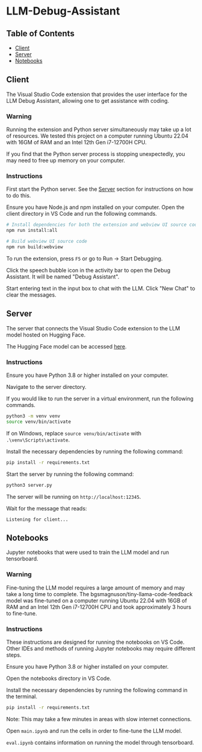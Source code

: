 # LLM-Debug-Assistant

## Table of Contents

- [Client](#client)
- [Server](#server)
- [Notebooks](#notebooks)

## Client

The Visual Studio Code extension that provides the user interface for the LLM Debug Assistant, allowing one to get assistance with coding.

### Warning

Running the extension and Python server simultaneously may take up a lot of resources. 
We tested this project on a computer running Ubuntu 22.04 with 16GM of RAM and an Intel 12th Gen i7-12700H CPU.

If you find that the Python server process is stopping unexpectedly, you may need to free up memory on your computer.

### Instructions

First start the Python server. See the [Server](#server) section for instructions on how to do this.

Ensure you have Node.js and npm installed on your computer.
Open the client directory in VS Code and run the following commands. 
```bash
# Install dependencies for both the extension and webview UI source code
npm run install:all

# Build webview UI source code
npm run build:webview
```

To run the extension, press `F5` or go to Run -> Start Debugging.

Click the speech bubble icon in the activity bar to open the Debug Assistant.
It will be named "Debug Assistant".

Start entering text in the input box to chat with the LLM.
Click "New Chat" to clear the messages.

## Server

The server that connects the Visual Studio Code extension to the LLM model hosted on Hugging Face.

The Hugging Face model can be accessed [here](https://huggingface.co/bgsmagnuson/tiny-llama-code-feedback).

### Instructions

Ensure you have Python 3.8 or higher installed on your computer.

Navigate to the server directory.

If you would like to run the server in a virtual environment, run the following commands.
```bash
python3 -m venv venv
source venv/bin/activate
```
If on Windows, replace `source venv/bin/activate` with `.\venv\Scripts\activate`.

Install the necessary dependencies by running the following command:
```bash
pip install -r requirements.txt
```

Start the server by running the following command:
```bash
python3 server.py
```

The server will be running on `http://localhost:12345`.

Wait for the message that reads:
```
Listening for client...
```

## Notebooks

Jupyter notebooks that were used to train the LLM model and run tensorboard.

### Warning

Fine-tuning the LLM model requires a large amount of memory and may take a long time to complete. 
The bgsmagnuson/tiny-llama-code-feedback model was fine-tuned on a computer running Ubuntu 22.04 with 16GB of RAM and an Intel 12th Gen i7-12700H CPU and took approximately 3 hours to fine-tune.

### Instructions

These instructions are designed for running the notebooks on VS Code. Other IDEs and methods of running Jupyter notebooks may require different steps.

Ensure you have Python 3.8 or higher installed on your computer.

Open the notebooks directory in VS Code.

Install the necessary dependencies by running the following command in the terminal.
```bash
pip install -r requirements.txt
```
Note: This may take a few minutes in areas with slow internet connections.

Open `main.ipynb` and run the cells in order to fine-tune the LLM model.

`eval.ipynb` contains information on running the model through tensorboard.
